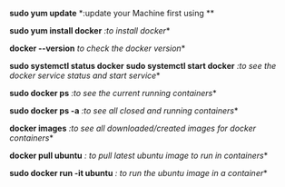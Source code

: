 **sudo yum update** *:update your Machine first using **

**sudo yum install docker** *:to install docker**

**docker --version** *to check the docker version**

**sudo systemctl status docker**
**sudo systemctl start docker** *:to see the docker service status and start service**

**sudo docker ps** *:to see the current running containers**

**sudo docker ps -a** *:to see all closed and running containers**

**docker images** *:to see all downloaded/created images for docker containers**

**docker pull ubuntu** *: to pull latest ubuntu image to run in containers**

**sudo docker run -it ubuntu** *: to run the ubuntu image in a container**
